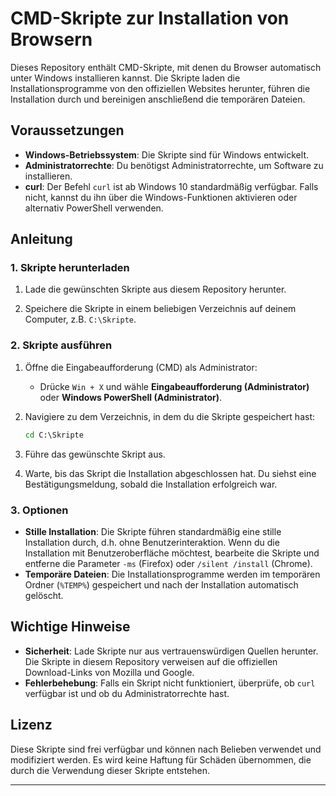 # CMD-Skripte zur Installation von Browsern

Dieses Repository enthält CMD-Skripte, mit denen du Browser automatisch unter Windows installieren kannst. Die Skripte laden die Installationsprogramme von den offiziellen Websites herunter, führen die Installation durch und bereinigen anschließend die temporären Dateien.

## Voraussetzungen

- **Windows-Betriebssystem**: Die Skripte sind für Windows entwickelt.
- **Administratorrechte**: Du benötigst Administratorrechte, um Software zu installieren.
- **curl**: Der Befehl `curl` ist ab Windows 10 standardmäßig verfügbar. Falls nicht, kannst du ihn über die Windows-Funktionen aktivieren oder alternativ PowerShell verwenden.

## Anleitung

### 1. Skripte herunterladen

1. Lade die gewünschten Skripte aus diesem Repository herunter.

2. Speichere die Skripte in einem beliebigen Verzeichnis auf deinem Computer, z.B. `C:\Skripte`.

### 2. Skripte ausführen

1. Öffne die Eingabeaufforderung (CMD) als Administrator:
   - Drücke `Win + X` und wähle **Eingabeaufforderung (Administrator)** oder **Windows PowerShell (Administrator)**.

2. Navigiere zu dem Verzeichnis, in dem du die Skripte gespeichert hast:
   ```cmd
   cd C:\Skripte

3. Führe das gewünschte Skript aus.

4. Warte, bis das Skript die Installation abgeschlossen hat. Du siehst eine Bestätigungsmeldung, sobald die Installation erfolgreich war.

### 3. Optionen

- **Stille Installation**: Die Skripte führen standardmäßig eine stille Installation durch, d.h. ohne Benutzerinteraktion. Wenn du die Installation mit Benutzeroberfläche möchtest, bearbeite die Skripte und entferne die Parameter `-ms` (Firefox) oder `/silent /install` (Chrome).
- **Temporäre Dateien**: Die Installationsprogramme werden im temporären Ordner (`%TEMP%`) gespeichert und nach der Installation automatisch gelöscht.

## Wichtige Hinweise

- **Sicherheit**: Lade Skripte nur aus vertrauenswürdigen Quellen herunter. Die Skripte in diesem Repository verweisen auf die offiziellen Download-Links von Mozilla und Google.
- **Fehlerbehebung**: Falls ein Skript nicht funktioniert, überprüfe, ob `curl` verfügbar ist und ob du Administratorrechte hast.

## Lizenz

Diese Skripte sind frei verfügbar und können nach Belieben verwendet und modifiziert werden. Es wird keine Haftung für Schäden übernommen, die durch die Verwendung dieser Skripte entstehen.

---